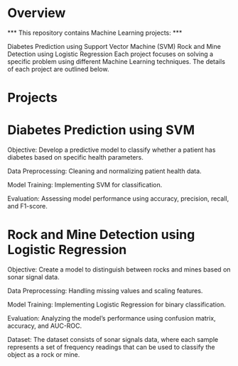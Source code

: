 # Overview
 *** This repository contains Machine Learning projects: ***

Diabetes Prediction using Support Vector Machine (SVM)
Rock and Mine Detection using Logistic Regression
Each project focuses on solving a specific problem using different Machine Learning techniques. The details of each project are outlined below.

# Projects

# Diabetes Prediction using SVM
   
Objective: Develop a predictive model to classify whether a patient has diabetes based on specific health parameters.

Data Preprocessing: Cleaning and normalizing patient health data.

Model Training: Implementing SVM for classification.

Evaluation: Assessing model performance using accuracy, precision, recall, and F1-score.


# Rock and Mine Detection using Logistic Regression

Objective: Create a model to distinguish between rocks and mines based on sonar signal data.

Data Preprocessing: Handling missing values and scaling features.

Model Training: Implementing Logistic Regression for binary classification.

Evaluation: Analyzing the model’s performance using confusion matrix, accuracy, and AUC-ROC.

Dataset: The dataset consists of sonar signals data, where each sample represents a set of frequency readings that can be used to classify the object as a rock or mine.
